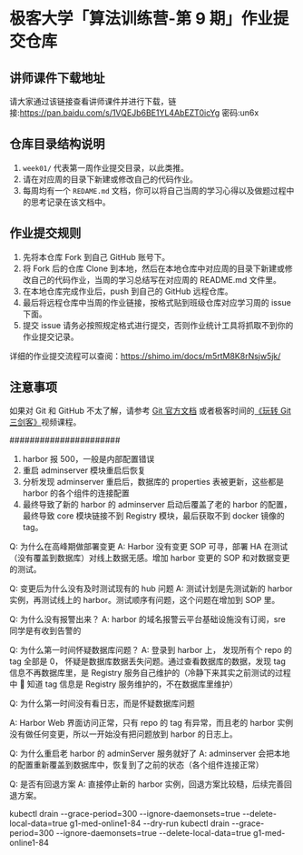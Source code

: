 # 极客大学「算法训练营-第 9 期」作业提交仓库

## 讲师课件下载地址

请大家通过该链接查看讲师课件并进行下载，链接:https://pan.baidu.com/s/1VQEJb6BE1YL4AbEZT0icYg 密码:un6x

## 仓库目录结构说明

1. `week01/` 代表第一周作业提交目录，以此类推。
2. 请在对应周的目录下新建或修改自己的代码作业。
3. 每周均有一个 `REDAME.md` 文档，你可以将自己当周的学习心得以及做题过程中的思考记录在该文档中。

## 作业提交规则

1. 先将本仓库 Fork 到自己 GitHub 账号下。
2. 将 Fork 后的仓库 Clone 到本地，然后在本地仓库中对应周的目录下新建或修改自己的代码作业，当周的学习总结写在对应周的 README.md 文件里。
3. 在本地仓库完成作业后，push 到自己的 GitHub 远程仓库。
4. 最后将远程仓库中当周的作业链接，按格式贴到班级仓库对应学习周的 issue 下面。
5. 提交 issue 请务必按照规定格式进行提交，否则作业统计工具将抓取不到你的作业提交记录。

详细的作业提交流程可以查阅：https://shimo.im/docs/m5rtM8K8rNsjw5jk/

## 注意事项

如果对 Git 和 GitHub 不太了解，请参考 [Git 官方文档](https://git-scm.com/book/zh/v2) 或者极客时间的[《玩转 Git 三剑客》](https://time.geekbang.org/course/intro/145)视频课程。

######################

1. harbor 报 500，一般是内部配置错误
2. 重启 adminserver 模块重启后恢复
3. 分析发现 adminserver 重启后，数据库的 properties 表被更新，这些都是 harbor 的各个组件的连接配置
4. 最终导致了新的 harbor 的 adminserver 启动后覆盖了老的 harbor 的配置，最终导致 core 模块链接不到 Registry 模块，最后获取不到 docker 镜像的 tag。

Q: 为什么在高峰期做部署变更
A: Harbor 没有变更 SOP 可寻，部署 HA 在测试（没有覆盖到数据库）对线上数据无感。增加 harbor 变更的 SOP 和对数据变更的测试。

Q: 变更后为什么没有及时测试现有的 hub 问题
A: 测试计划是先测试新的 harbor 实例，再测试线上的 harbor。测试顺序有问题，这个问题在增加到 SOP 里。

Q: 为什么没有报警出来？
A: harbor 的域名报警云平台基础设施没有订阅，sre 同学是有收到告警的

Q: 为什么第一时间怀疑数据库问题？
A: 登录到 harbor 上， 发现所有个 repo 的 tag 全部是 0， 怀疑是数据库数据丢失问题。通过查看数据库的数据，发现 tag 信息不再数据库里，是 Registry 服务自己维护的（冷静下来其实之前测试的过程中  知道 tag 信息是 Registry 服务维护的，不在数据库里维护）

Q: 为什么第一时间没有看日志，而是怀疑数据库问题

A: Harbor Web 界面访问正常，只有 repo 的 tag 有异常，而且老的 harbor 实例没有做任何变更，所以一开始没有把问题放到 harbor 的日志上。

Q: 为什么重启老 harbor 的 adminServer 服务就好了
A: adminserver 会把本地的配置重新覆盖到数据库中，恢复到了之前的状态（各个组件连接正常）

Q: 是否有回退方案
A: 直接停止新的 harbor 实例，回退方案比较糙，后续完善回退方案。

kubectl drain --grace-period=300 --ignore-daemonsets=true --delete-local-data=true g1-med-online1-84 --dry-run
kubectl drain --grace-period=300 --ignore-daemonsets=true --delete-local-data=true g1-med-online1-84
